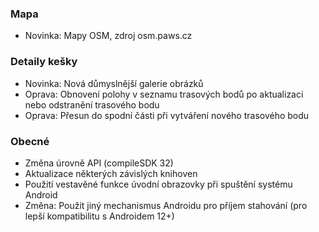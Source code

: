 ### Mapa
- Novinka: Mapy OSM, zdroj osm.paws.cz

### Detaily kešky
- Novinka: Nová důmyslnější galerie obrázků
- Oprava: Obnovení polohy v seznamu trasových bodů po aktualizaci nebo odstranění trasového bodu
- Oprava: Přesun do spodní části při vytváření nového trasového bodu

### Obecné
- Změna úrovně API (compileSDK 32)
- Aktualizace některých závislých knihoven
- Použití vestavěné funkce úvodní obrazovky při spuštění systému Android
- Změna: Použit jiný mechanismus Androidu pro příjem stahování (pro lepší kompatibilitu s Androidem 12+)
